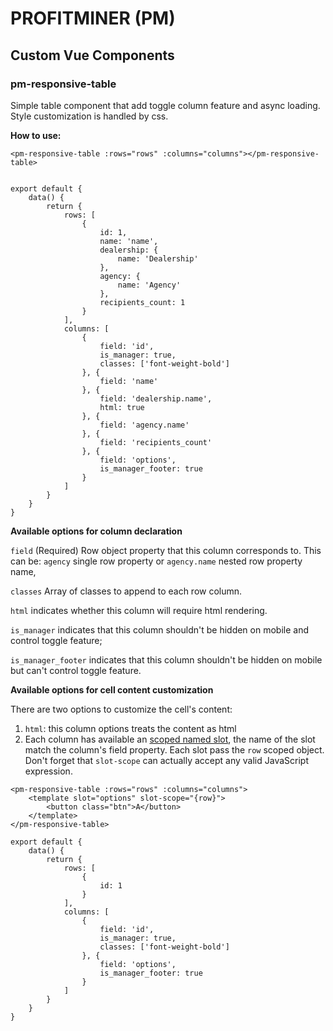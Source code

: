 # PROFITMINER (PM)

## Custom Vue Components
### pm-responsive-table
Simple table component that add toggle column feature and async loading. Style customization is handled by css.

**How to use:**
```
<pm-responsive-table :rows="rows" :columns="columns"></pm-responsive-table>


export default {
    data() {
        return {
            rows: [
                {
                    id: 1,
                    name: 'name',
                    dealership: {
                        name: 'Dealership'
                    },
                    agency: {
                        name: 'Agency'
                    },
                    recipients_count: 1
                }
            ],
            columns: [
                {
                    field: 'id',
                    is_manager: true,
                    classes: ['font-weight-bold']
                }, {
                    field: 'name'
                }, {
                    field: 'dealership.name',
                    html: true
                }, {
                    field: 'agency.name'
                }, {
                    field: 'recipients_count'
                }, {
                    field: 'options',
                    is_manager_footer: true
                }
            ]
        }
    }
}
```

**Available options for column declaration**

`field` (Required) Row object property that this column corresponds to. This can be: `agency` single row property or `agency.name` nested row property name,

`classes` Array of classes to append to each row column.

`html` indicates whether this column will require html rendering.

`is_manager` indicates that this column shouldn't be hidden on mobile and control toggle feature;

`is_manager_footer` indicates that this column shouldn't be hidden on mobile but can't control toggle feature.

**Available options for cell content customization**

There are two options to customize the cell's content:
1. `html`: this column options treats the content as html
2. Each column has available an [scoped named slot](https://vuejs.org/v2/guide/components-slots.html#Scoped-Slots), the name of the slot match the column's field property. Each slot pass the `row` scoped object. Don't forget that `slot-scope` can actually accept any valid JavaScript expression.

```
<pm-responsive-table :rows="rows" :columns="columns">
    <template slot="options" slot-scope="{row}">
        <button class="btn">A</button>
    </template>
</pm-responsive-table>

export default {
    data() {
        return {
            rows: [
                {
                    id: 1
                }
            ],
            columns: [
                {
                    field: 'id',
                    is_manager: true,
                    classes: ['font-weight-bold']
                }, {
                    field: 'options',
                    is_manager_footer: true
                }
            ]
        }
    }
}
```